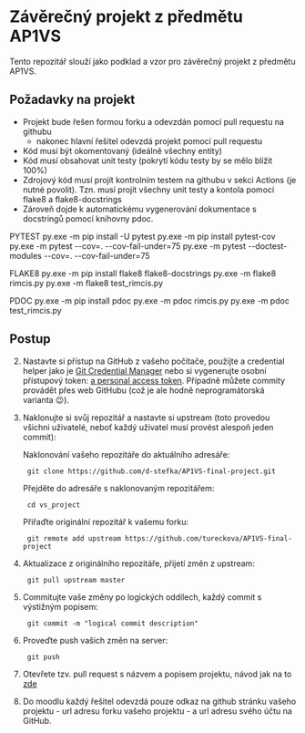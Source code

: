 # Závěrečný projekt z předmětu AP1VS
Tento repozitář slouží jako podklad a vzor pro závěrečný projekt z předmětu AP1VS.

## Požadavky na projekt
* Projekt bude řešen formou forku a odevzdán pomocí pull requestu na githubu
    * nakonec hlavní řešitel odevzdá projekt pomocí pull requestu
* Kód musí být okomentovaný (ideálně všechny entity)
* Kód musí obsahovat unit testy (pokrytí kódu testy by se mělo blížit 100%)
* Zdrojový kód musí projít kontrolním testem na githubu v sekci Actions (je nutné povolit). Tzn. musí projít všechny unit testy a kontola pomocí flake8 a flake8-docstrings
* Zároveň dojde k automatickému vygenerování dokumentace s docstringů pomocí knihovny pdoc.

PYTEST
	py.exe -m pip install -U pytest
	py.exe -m pip install pytest-cov
	py.exe -m pytest --cov=. --cov-fail-under=75
	py.exe -m pytest --doctest-modules --cov=. --cov-fail-under=75

FLAKE8
	py.exe -m pip install flake8 flake8-docstrings
	py.exe -m flake8 rimcis.py
	py.exe -m flake8 test_rimcis.py

PDOC
	py.exe -m pip install pdoc
	py.exe -m pdoc rimcis.py
	py.exe -m pdoc test_rimcis.py

## Postup

2. Nastavte si přístup na GitHub z vašeho počítače, použijte a credential helper jako je [Git Credential Manager](https://github.com/GitCredentialManager/git-credential-manager/blob/main/README.md) nebo si vygenerujte osobní přístupový token: [a personal access token](https://docs.github.com/en/authentication/keeping-your-account-and-data-secure/creating-a-personal-access-token). Případně můžete commity provádět přes web GitHubu (což je ale hodně neprogramátorská varianta :wink:).

3. Naklonujte si svůj repozitář a nastavte si upstream (toto provedou všichni uživatelé, neboť každý uživatel musí provést alespoň jeden commit):

    Naklonování vašeho repozitáře do aktuálního adresáře:
    
        git clone https://github.com/d-stefka/AP1VS-final-project.git
        
    Přejděte do adresáře s naklonovaným repozitářem:
    
        cd vs_project
        
    Přiřaďte originální repozitář k vašemu forku:
    
        git remote add upstream https://github.com/tureckova/AP1VS-final-project

3. Aktualizace z originálního repozitáře, přijetí změn z upstream:

        git pull upstream master
    
4. Commitujte vaše změny po logických oddílech, každý commit s výstižným popisem:

        git commit -m "logical commit description"
    
5. Proveďte push vašich změn na server:

        git push
    
6. Otevřete tzv. pull request s názvem a popisem projektu, návod jak na to [zde](https://docs.github.com/en/pull-requests/collaborating-with-pull-requests/proposing-changes-to-your-work-with-pull-requests/creating-a-pull-request-from-a-fork)
    
7. Do moodlu každý řešitel odevzdá pouze odkaz na github stránku vašeho projektu - url adresu forku vašeho projektu - a url adresu svého účtu na GitHub.
